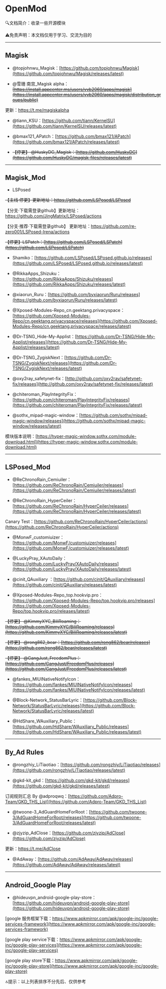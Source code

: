 # OpenMod

:mag:文档简介：收录一些开源模块

:warning:免责声明：本文档仅用于学习、交流为目的

---

## Magisk

- @topjohnwu_Magisk：[https://github.com/topjohnwu/Magisk](https://github.com/topjohnwu/Magisk/releases/latest)

- @雪珊 南宫_Magisk alpha：~~[https://install.appcenter.ms/users/vvb2060/apps/magisk](https://install.appcenter.ms/users/vvb2060/apps/magisk/distribution_groups/public)~~

更新：https://t.me/magiskalpha

- @tiann_KSU：[https://github.com/tiann/KernelSU](https://github.com/tiann/KernelSU/releases/latest)

- @bmax121_APatch：[https://github.com/bmax121/APatch](https://github.com/bmax121/APatch/releases/latest)

- ~~【停更】 @HuskyDG_Magisk：[https://github.com/HuskyDG](https://github.com/HuskyDG/magisk-files/releases/latest)~~

---

## Magisk_Mod

- LSPosed

~~【主线·停更】更新地址：https://github.com/LSPosed/LSPosed~~

【分支·下载需登录github】更新地址：https://github.com/JingMatrix/LSPosed/actions

【分支·推荐·下载需登录github】 更新地址：https://github.com/re-zero001/LSPosed-Irena/actions 

~~【停更】LSPatch：[https://github.com/LSPosed/LSPatch](https://github.com/LSPosed/LSPatch)~~

- Shamiko：[https://github.com/LSPosed/LSPosed.github.io/releases](https://github.com/LSPosed/LSPosed.github.io/releases/latest)

- @RikkaApps_Shizuku：[https://github.com/RikkaApps/Shizuku/releases](https://github.com/RikkaApps/Shizuku/releases/latest)

- @xiaorun_Ruru：[https://github.com/byxiaorun/Ruru/releases](https://github.com/byxiaorun/Ruru/releases/latest)

- @Xposed-Modules-Repo_cn.geektang.privacyspace：[https://github.com/Xposed-Modules-Repo/cn.geektang.privacyspace/releases](https://github.com/Xposed-Modules-Repo/cn.geektang.privacyspace/releases/latest)

- @Dr-TSNG_Hide-My-Applist：[https://github.com/Dr-TSNG/Hide-My-Applist/releases](https://github.com/Dr-TSNG/Hide-My-Applist/releases/latest)

- @Dr-TSNG_ZygiskNext：[https://github.com/Dr-TSNG/ZygiskNext/releases](https://github.com/Dr-TSNG/ZygiskNext/releases/latest)

- @oxy2ray_safetynet-fix：[http://github.com/oxy2ray/safetynet-fix/releases](http://github.com/oxy2ray/safetynet-fix/releases/latest)

- @chiteroman_PlayIntegrityFix：[https://github.com/chiteroman/PlayIntegrityFix/releases](https://github.com/chiteroman/PlayIntegrityFix/releases/latest)

- @sothx_mipad-magic-window：[https://github.com/sothx/mipad-magic-window/releases](https://github.com/sothx/mipad-magic-window/releases/latest)

模块版本说明：[https://hyper-magic-window.sothx.com/module-download.html](https://hyper-magic-window.sothx.com/module-download.html)

---

## LSPosed_Mod

- @ReChronoRain_Cemiuiler：[https://github.com/ReChronoRain/Cemiuiler/releases](https://github.com/ReChronoRain/Cemiuiler/releases/latest)

- @ReChronoRain_HyperCeiler：[https://github.com/ReChronoRain/HyperCeiler/releases](https://github.com/ReChronoRain/HyperCeiler/releases/latest)

 Canary Test：[https://github.com/ReChronoRain/HyperCeiler/actions](https://github.com/ReChronoRain/HyperCeiler/actions)

- @MonwF_customiuizer：[https://github.com/MonwF/customiuizer/releases](https://github.com/MonwF/customiuizer/releases/latest)

- @LuckyPray_XAutoDaily：[https://github.com/LuckyPray/XAutoDaily/releases](https://github.com/LuckyPray/XAutoDaily/releases/latest)

- @cinit_QAuxiliary ：[https://github.com/cinit/QAuxiliary/releases](https://github.com/cinit/QAuxiliary/releases/latest)

- @Xposed-Modules-Repo_top.hookvip.pro：[https://github.com/Xposed-Modules-Repo/top.hookvip.pro/releases](https://github.com/Xposed-Modules-Repo/top.hookvip.pro/releases/latest)

~~【停更】 @KimmyXYC_BiliRoaming：[https://github.com/KimmyXYC/BiliRoaming/releases](https://github.com/KimmyXYC/BiliRoaming/releases/latest)~~

~~【停更】 @rong862_bear：[https://github.com/rong862/bear/releases](https://github.com/rong862/bear/releases/latest)~~

~~【停更】 @GangJust_FreedomPlus：[https://github.com/GangJust/FreedomPlus/releases](https://github.com/GangJust/FreedomPlus/releases/latest)~~

- @fankes_MIUINativeNotifyIcon：[https://github.com/fankes/MIUINativeNotifyIcon/releases](https://github.com/fankes/MIUINativeNotifyIcon/releases/latest)

- @Block-Network_StatusBarLyric：[https://github.com/Block-Network/StatusBarLyric/releases](https://github.com/Block-Network/StatusBarLyric/releases/latest)

- @HdShare_WAuxiliary_Public：[https://github.com/HdShare/WAuxiliary_Public/releases](https://github.com/HdShare/WAuxiliary_Public/releases/latest)

---

## By_Ad Rules

- @rongzhiy_LiTiaotiao：[https://github.com/rongzhiy/LiTiaotiao/releases](https://github.com/rongzhiy/LiTiaotiao/releases/latest)

- @gkd-kit_gkd：[https://github.com/gkd-kit/gkd/releases](https://github.com/gkd-kit/gkd/releases/latest)

订阅规则汇总 By @adproqwq：[https://github.com/Adpro-Team/GKD_THS_List](https://github.com/Adpro-Team/GKD_THS_List)

- @twoone-3_AdGuardHomeForRoot：[https://github.com/twoone-3/AdGuardHomeForRoot/releases](https://github.com/twoone-3/AdGuardHomeForRoot/releases/latest)

- @zjyzip_AdClose：[https://github.com/zjyzip/AdClose](https://github.com/zjyzip/AdClose)

更新：https://t.me/AdClose

- @AdAway：[https://github.com/AdAway/AdAway/releases](https://github.com/AdAway/AdAway/releases/latest)

---

## Android_Google Play

- @hideuvpn_android-google-play-store：[https://github.com/hideuvpn/android-google-play-store](https://github.com/hideuvpn/android-google-play-store)

[google 服务框架下载：https://www.apkmirror.com/apk/google-inc/google-services-framework](https://www.apkmirror.com/apk/google-inc/google-services-framework)

[google play service下载：https://www.apkmirror.com/apk/google-inc/google-play-services](https://www.apkmirror.com/apk/google-inc/google-play-services)

[google play store下载：https://www.apkmirror.com/apk/google-inc/google-play-store](https://www.apkmirror.com/apk/google-inc/google-play-store)

:top:提示：以上列表排序不分先后、仅供参考
